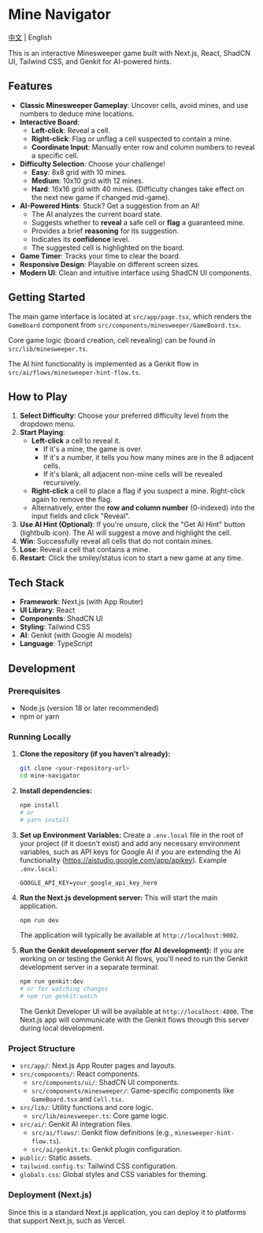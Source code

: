 # Mine Navigator

[中文](./README.zh.md) | English

This is an interactive Minesweeper game built with Next.js, React, ShadCN UI, Tailwind CSS, and Genkit for AI-powered hints.

## Features

*   **Classic Minesweeper Gameplay**: Uncover cells, avoid mines, and use numbers to deduce mine locations.
*   **Interactive Board**:
    *   **Left-click**: Reveal a cell.
    *   **Right-click**: Flag or unflag a cell suspected to contain a mine.
    *   **Coordinate Input**: Manually enter row and column numbers to reveal a specific cell.
*   **Difficulty Selection**: Choose your challenge!
    *   **Easy**: 8x8 grid with 10 mines.
    *   **Medium**: 10x10 grid with 12 mines.
    *   **Hard**: 16x16 grid with 40 mines.
    (Difficulty changes take effect on the next new game if changed mid-game).
*   **AI-Powered Hints**: Stuck? Get a suggestion from an AI!
    *   The AI analyzes the current board state.
    *   Suggests whether to **reveal** a safe cell or **flag** a guaranteed mine.
    *   Provides a brief **reasoning** for its suggestion.
    *   Indicates its **confidence** level.
    *   The suggested cell is highlighted on the board.
*   **Game Timer**: Tracks your time to clear the board.
*   **Responsive Design**: Playable on different screen sizes.
*   **Modern UI**: Clean and intuitive interface using ShadCN UI components.

## Getting Started

The main game interface is located at `src/app/page.tsx`, which renders the `GameBoard` component from `src/components/minesweeper/GameBoard.tsx`.

Core game logic (board creation, cell revealing) can be found in `src/lib/minesweeper.ts`.

The AI hint functionality is implemented as a Genkit flow in `src/ai/flows/minesweeper-hint-flow.ts`.

## How to Play

1.  **Select Difficulty**: Choose your preferred difficulty level from the dropdown menu.
2.  **Start Playing**:
    *   **Left-click** a cell to reveal it.
        *   If it's a mine, the game is over.
        *   If it's a number, it tells you how many mines are in the 8 adjacent cells.
        *   If it's blank, all adjacent non-mine cells will be revealed recursively.
    *   **Right-click** a cell to place a flag if you suspect a mine. Right-click again to remove the flag.
    *   Alternatively, enter the **row and column number** (0-indexed) into the input fields and click "Reveal".
3.  **Use AI Hint (Optional)**: If you're unsure, click the "Get AI Hint" button (lightbulb icon). The AI will suggest a move and highlight the cell.
4.  **Win**: Successfully reveal all cells that do not contain mines.
5.  **Lose**: Reveal a cell that contains a mine.
6.  **Restart**: Click the smiley/status icon to start a new game at any time.

## Tech Stack

*   **Framework**: Next.js (with App Router)
*   **UI Library**: React
*   **Components**: ShadCN UI
*   **Styling**: Tailwind CSS
*   **AI**: Genkit (with Google AI models)
*   **Language**: TypeScript


## Development

### Prerequisites

*   Node.js (version 18 or later recommended)
*   npm or yarn

### Running Locally

1.  **Clone the repository (if you haven't already):**
    ```bash
    git clone <your-repository-url>
    cd mine-navigator
    ```

2.  **Install dependencies:**
    ```bash
    npm install
    # or
    # yarn install
    ```

3.  **Set up Environment Variables:**
    Create a `.env.local` file in the root of your project (if it doesn't exist) and add any necessary environment variables, such as API keys for Google AI if you are extending the AI functionality (https://aistudio.google.com/app/apikey).
    Example `.env.local`:
    ```
    GOOGLE_API_KEY=your_google_api_key_here
    ```

4.  **Run the Next.js development server:**
    This will start the main application.
    ```bash
    npm run dev
    ```
    The application will typically be available at `http://localhost:9002`.

5.  **Run the Genkit development server (for AI development):**
    If you are working on or testing the Genkit AI flows, you'll need to run the Genkit development server in a separate terminal:
    ```bash
    npm run genkit:dev
    # or for watching changes
    # npm run genkit:watch
    ```
    The Genkit Developer UI will be available at `http://localhost:4000`. The Next.js app will communicate with the Genkit flows through this server during local development.

### Project Structure

*   `src/app/`: Next.js App Router pages and layouts.
*   `src/components/`: React components.
    *   `src/components/ui/`: ShadCN UI components.
    *   `src/components/minesweeper/`: Game-specific components like `GameBoard.tsx` and `Cell.tsx`.
*   `src/lib/`: Utility functions and core logic.
    *   `src/lib/minesweeper.ts`: Core game logic.
*   `src/ai/`: Genkit AI integration files.
    *   `src/ai/flows/`: Genkit flow definitions (e.g., `minesweeper-hint-flow.ts`).
    *   `src/ai/genkit.ts`: Genkit plugin configuration.
*   `public/`: Static assets.
*   `tailwind.config.ts`: Tailwind CSS configuration.
*   `globals.css`: Global styles and CSS variables for theming.

### Deployment (Next.js)
Since this is a standard Next.js application, you can deploy it to platforms that support Next.js, such as Vercel.

